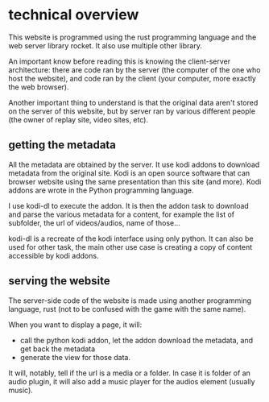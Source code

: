 # technical overview

This website is programmed using the rust programming language and the web server library rocket. It also use multiple other library.

An important know before reading this is knowing the client-server architecture: there are code ran by the server (the computer of the one who host the website), and code ran by the client (your computer, more exactly the web browser).

Another important thing to understand is that the original data aren't stored on the server of this website, but by server ran by various different people (the owner of replay site, video sites, etc).

## getting the metadata
All the metadata are obtained by the server. It use kodi addons to download metadata from the original site. Kodi is an open source software that can browser website using the same presentation than this site (and more). Kodi addons are wrote in the Python programming language.

I use kodi-dl to execute the addon. It is then the addon task to download and parse the various metadata for a content, for example the list of subfolder, the url of videos/audios, name of those...

kodi-dl is a recreate of the kodi interface using only python. It can also be used for other task, the main other use case is creating a copy of content accessible by kodi addons.

## serving the website
The server-side code of the website is made using another programming language, rust (not to be confused with the game with the same name).

When you want to display a page, it will:
- call the python kodi addon, let the addon download the metadata, and get back the metadata
- generate the view for those data.

It will, notably, tell if the url is a media or a folder. In case it is folder of an audio plugin, it will also add a music player for the audios element (usually music).
